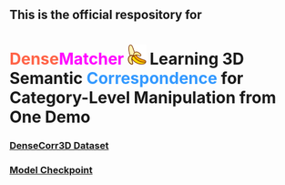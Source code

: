 ## This is the official respository for
# <span style="color:#FF6347">Dense</span><span style="color:magenta">Matcher</span> <img src="figs/banana-icon.svg" width="32"> Learning 3D Semantic <span style="color:#3399FF">Correspondence</span> for Category-Level Manipulation from One Demo
### [DenseCorr3D Dataset]()
### [Model Checkpoint]()
